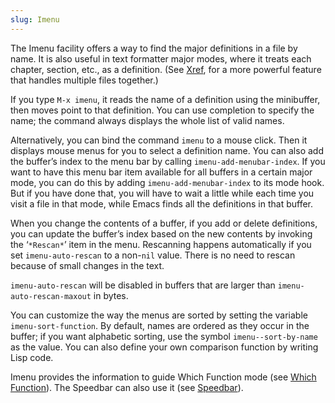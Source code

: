 ```yaml
---
slug: Imenu
---
```


The Imenu facility offers a way to find the major definitions in a file by name. It is also useful in text formatter major modes, where it treats each chapter, section, etc., as a definition. (See [Xref](Xref), for a more powerful feature that handles multiple files together.)

If you type `M-x imenu`, it reads the name of a definition using the minibuffer, then moves point to that definition. You can use completion to specify the name; the command always displays the whole list of valid names.

Alternatively, you can bind the command `imenu` to a mouse click. Then it displays mouse menus for you to select a definition name. You can also add the buffer’s index to the menu bar by calling `imenu-add-menubar-index`. If you want to have this menu bar item available for all buffers in a certain major mode, you can do this by adding `imenu-add-menubar-index` to its mode hook. But if you have done that, you will have to wait a little while each time you visit a file in that mode, while Emacs finds all the definitions in that buffer.

When you change the contents of a buffer, if you add or delete definitions, you can update the buffer’s index based on the new contents by invoking the ‘`*Rescan*`’ item in the menu. Rescanning happens automatically if you set `imenu-auto-rescan` to a non-`nil` value. There is no need to rescan because of small changes in the text.

`imenu-auto-rescan` will be disabled in buffers that are larger than `imenu-auto-rescan-maxout` in bytes.

You can customize the way the menus are sorted by setting the variable `imenu-sort-function`. By default, names are ordered as they occur in the buffer; if you want alphabetic sorting, use the symbol `imenu--sort-by-name` as the value. You can also define your own comparison function by writing Lisp code.

Imenu provides the information to guide Which Function mode (see [Which Function](Which-Function)). The Speedbar can also use it (see [Speedbar](Speedbar)).
